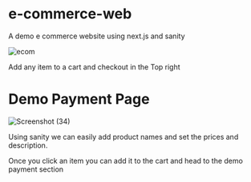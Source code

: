 # e-commerce-web
A demo e commerce website using next.js and sanity

![ecom](https://user-images.githubusercontent.com/69213231/219254372-906c39cd-2162-4290-b74a-da997c194f02.png)

Add any item to a cart and checkout in the Top right

# Demo Payment Page

 ![Screenshot (34)](https://user-images.githubusercontent.com/69213231/219945007-3946ec0e-a6c4-4106-a5f8-37fa2c65d8f2.png)





Using sanity we can easily add product names and set the prices and description.

Once you click an item you can add it to the cart and head to the demo payment section


